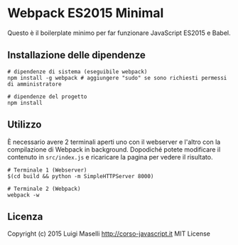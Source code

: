 # Webpack ES2015 Minimal

Questo è il boilerplate minimo per far funzionare JavaScript ES2015 e Babel.

## Installazione delle dipendenze

```
# dipendenze di sistema (eseguibile webpack)
npm install -g webpack # aggiungere "sudo" se sono richiesti permessi di amministratore

# dipendenze del progetto
npm install
```

## Utilizzo

È necessario avere 2 terminali aperti uno con il webserver e l'altro con la compilazione di Webpack in background. Dopodiché potete modificare il contenuto in `src/index.js` e ricaricare la pagina per vedere il risultato.

```
# Terminale 1 (Webserver)
$(cd build && python -m SimpleHTTPServer 8000)

# Terminale 2 (Webpack)
webpack -w
```

## Licenza

Copyright (c) 2015 Luigi Maselli http://corso-javascript.it MIT License
